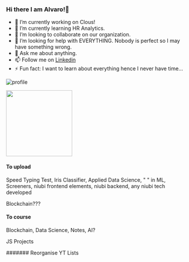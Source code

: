 ### Hi there I am Alvaro!👋

- 🔭 I’m currently working on Clous!
- 🌱 I’m currently learning HR Analytics.
- 👯 I’m looking to collaborate on our organization.
- 🤔 I’m looking for help with EVERYTHING. Nobody is perfect so I may have something wrong. 
- 💬 Ask me about anything.
- 📫 Follow me on [Linkedin](https://www.linkedin.com/in/alvarovillalbaperez/)
- ⚡ Fun fact: I want to learn about everything hence I never have time...

![profile](https://user-images.githubusercontent.com/87529457/156182981-0a437d86-5c92-4e1d-8335-7a3b8b0162f7.gif)

<img height="180em" src="https://github-readme-stats.vercel.app/api?username=alvarovillalbaa&show_icons=true&hide_border=true&&count_private=true&include_all_commits=true" />


#### To upload
Speed Typing Test,
Iris Classifier,
Applied Data Science,
" " in ML,
Screeners,
niubi frontend elements,
niubi backend,
any niubi tech developed


Blockchain???

#### To course
Blockchain,
Data Science,
Notes,
AI?

JS Projects

####### Reorganise YT Lists
